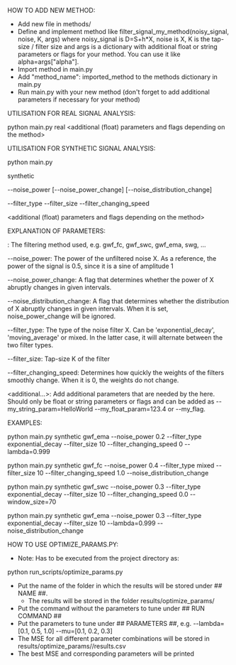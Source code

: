HOW TO ADD NEW METHOD:

- Add new file in methods/
- Define and implement method like filter_signal_my_method(noisy_signal, noise, K, args)
    where noisy_signal is D=S+h*X, noise is X, K is the tap-size / filter size and
    args is a dictionary with additional float or string parameters or flags for your method.
    You can use it like alpha=args["alpha"].
- Import method in main.py
- Add "method_name": imported_method to the methods dictionary in main.py
- Run main.py with your new method (don't forget to add additional parameters if necessary for your method)


UTILISATION FOR REAL SIGNAL ANALYSIS:

python main.py real <method> <additional (float) parameters and flags depending on the method>


UTILISATION FOR SYNTHETIC SIGNAL ANALYSIS:

python main.py

synthetic
<method>

--noise_power
[--noise_power_change]
[--noise_distribution_change]

--filter_type
--filter_size
--filter_changing_speed

<additional (float) parameters and flags depending on the method>

EXPLANATION OF PARAMETERS:

<method>: The filtering method used, e.g. gwf_fc, gwf_swc, gwf_ema, swg, ...

--noise_power: The power of the unfiltered noise X. As a reference, the power of the signal is 0.5, since it is a sine of amplitude 1

--noise_power_change: A flag that determines whether the power of X abruptly changes in given intervals.

--noise_distribution_change: A flag that determines whether the distribution of X abruptly changes in given intervals. When it is set, noise_power_change will be ignored.

--filter_type: The type of the noise filter X. Can be 'exponential_decay', 'moving_average' or mixed. In the latter case, it will alternate between the two filter types.

--filter_size: Tap-size K of the filter

--filter_changing_speed: Determines how quickly the weights of the filters smoothly change. When it is 0, the weights do not change.

<additional...>: Add additional parameters that are needed by the <method> here. Should only be float or string parameters or flags and can be added as --my_string_param=HelloWorld --my_float_param=123.4 or --my_flag.

EXAMPLES:

python main.py synthetic gwf_ema --noise_power 0.2  --filter_type exponential_decay --filter_size 10 --filter_changing_speed 0  --lambda=0.999

python main.py synthetic gwf_fc --noise_power 0.4  --filter_type mixed --filter_size 10 --filter_changing_speed 1.0 --noise_distribution_change

python main.py synthetic gwf_swc --noise_power 0.3  --filter_type exponential_decay --filter_size 10 --filter_changing_speed 0.0 --window_size=70

python main.py synthetic gwf_ema --noise_power 0.3  --filter_type exponential_decay --filter_size 10 --lambda=0.999 --noise_distribution_change


HOW TO USE OPTIMIZE_PARAMS.PY:
- Note: Has to be executed from the project directory as: 

python run_scripts/optimize_params.py

- Put the name of the folder in which the results will be stored under ## NAME ##.
    - The results will be stored in the folder results/optimize_params/<name>
- Put the command without the parameters to tune under ## RUN COMMAND ##
- Put the parameters to tune under ## PARAMETERS ##, e.g.
    --lambda=[0.1, 0.5, 1.0]
    --mu=[0.1, 0.2, 0.3]
- The MSE for all different parameter combinations will be stored in results/optimize_params/<name>/results.csv
- The best MSE and corresponding parameters will be printed
